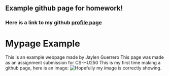 
## Example github page for homework!
### Here is a link to my github [profile page](https://github.com/jaylen-guerrero)
# Mypage Example
This is an example webpage made by Jaylen Guerrero
This page was made as an assignment submission for CS-HU250
This is my first time making a github page, here is an image: ![Hopefully my image is correctly showing.](https://www.google.com/url?sa=i&url=https%3A%2F%2Fwww.bbcearth.com%2Fnews%2Fthe-secret-lives-of-baby-sharks&psig=AOvVaw2rf_SRG7nR7Cb1Azu8JPX4&ust=1726618103123000&source=images&cd=vfe&opi=89978449&ved=0CBQQjRxqFwoTCOiRp-jXyIgDFQAAAAAdAAAAABAE](https://cdn.mos.cms.futurecdn.net/ZhiCPJJVnexUpJY7oYMeKF-1920-80.jpg.webp)](https://www.fisheries.noaa.gov/s3//styles/original/s3/2023-06/750x500-Great-White-iStock.jpg?itok=RWsvCGC6))
